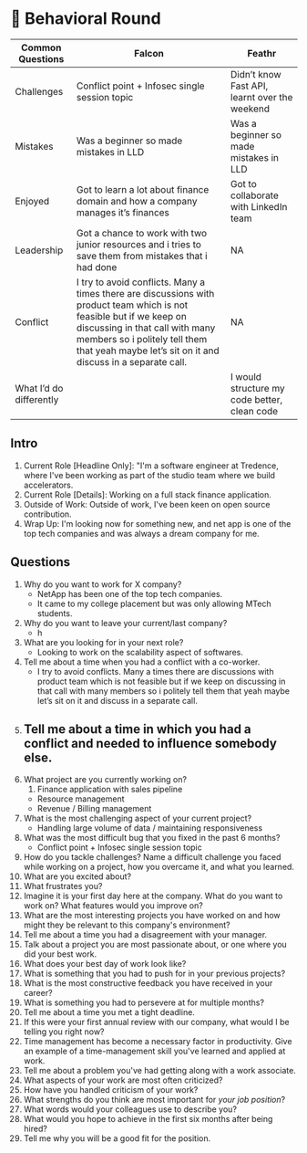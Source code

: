 # 🚀 Behavioral Round


| Common Questions         | Falcon                                                                                                                                                                                                                                                   | Feathr                                        |
| ------------------------ | -------------------------------------------------------------------------------------------------------------------------------------------------------------------------------------------------------------------------------------------------------- | --------------------------------------------- |
| Challenges               | Conflict point + Infosec single session topic                                                                                                                                                                                                            | Didn’t know Fast API, learnt over the weekend |
| Mistakes                 | Was a beginner so made mistakes in LLD                                                                                                                                                                                                                   | Was a beginner so made mistakes in LLD        |
| Enjoyed                  | Got to learn a lot about finance domain and how a company manages it’s finances                                                                                                                                                                          | Got to collaborate with LinkedIn team         |
| Leadership               | Got a chance to work with two junior resources and i tries to save them from mistakes that i had done                                                                                                                                                    | NA                                            |
| Conflict                 | I try to avoid conflicts. Many a times there are discussions with product team which is not feasible but if we keep on discussing in that call with many members so i politely tell them that yeah maybe let’s sit on it and discuss in a separate call. | NA                                            |
| What I’d do differently  |                                                                                                                                                                                                                                                          | I would structure my code better, clean code  |


## Intro

1. Current Role [Headline Only]: "I'm a software engineer at Tredence, where I've been working as part of the studio team where we build accelerators.
2. Current Role [Details]: Working on a full stack finance application.
3. Outside of Work: Outside of work, I've been keen on open source contribution.
4. Wrap Up: I'm looking now for something new, and net app is one of the top tech companies and was always a dream company for me.

## Questions

1. Why do you want to work for X company?
	- NetApp has been one of the top tech companies.
	- It came to my college placement but was only allowing MTech students.
2. Why do you want to leave your current/last company?
	- h
3. What are you looking for in your next role?
	- Looking to work on the scalability aspect of softwares.
4. Tell me about a time when you had a conflict with a co-worker.
	- I try to avoid conflicts. Many a times there are discussions with product team which is not feasible but if we keep on discussing in that call with many members so i politely tell them that yeah maybe let’s sit on it and discuss in a separate call.
5. Tell me about a time in which you had a conflict and needed to influence somebody else.
	- 
6. What project are you currently working on?
	1. Finance application with sales pipeline
	- Resource management
	- Revenue / Billing management
7. What is the most challenging aspect of your current project?
	- Handling large volume of data / maintaining responsiveness
8. What was the most difficult bug that you fixed in the past 6 months?
	- Conflict point + Infosec single session topic
9. How do you tackle challenges? Name a difficult challenge you faced while working on a project, how you overcame it, and what you learned.
10. What are you excited about?
11. What frustrates you?
12. Imagine it is your first day here at the company. What do you want to work on? What features would you improve on?
13. What are the most interesting projects you have worked on and how might they be relevant to this company's environment?
14. Tell me about a time you had a disagreement with your manager.
15. Talk about a project you are most passionate about, or one where you did your best work.
16. What does your best day of work look like?
17. What is something that you had to push for in your previous projects?
18. What is the most constructive feedback you have received in your career?
19. What is something you had to persevere at for multiple months?
20. Tell me about a time you met a tight deadline.
21. If this were your first annual review with our company, what would I be telling you right now?
22. Time management has become a necessary factor in productivity. Give an example of a time-management skill you've learned and applied at work.
23. Tell me about a problem you've had getting along with a work associate.
24. What aspects of your work are most often criticized?
25. How have you handled criticism of your work?
26. What strengths do you think are most important for _your job position_?
27. What words would your colleagues use to describe you?
28. What would you hope to achieve in the first six months after being hired?
29. Tell me why you will be a good fit for the position.
